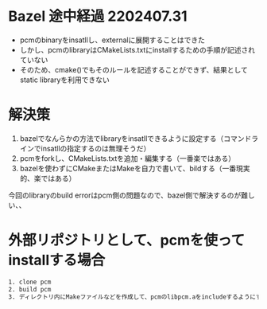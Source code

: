 # Bazel 途中経過 2202407.31

- pcmのbinaryをinsatllし、externalに展開することはできた
- しかし、pcmのlibraryはCMakeLists.txtにinstallするための手順が記述されていない
- そのため、cmake()でもそのルールを記述することができず、結果としてstatic libraryを利用できない

# 解決策

1. bazelでなんらかの方法でlibraryをinsatllできるように設定する（コマンドラインでinsatllの指定するのは無理そうだ）
2. pcmをforkし、CMakeLists.txtを追加・編集する（一番楽ではある）
3. bazelを使わずにCMakeまたはMakeを自力で書いて、bildする（一番現実的、楽ではある）

今回のlibraryのbuild errorはpcm側の問題なので、bazel側で解決するのが難しい、、

# 外部リポジトリとして、pcmを使ってinstallする場合

```bash
1. clone pcm
2. build pcm
3. ディレクトリ内にMakeファイルなどを作成して、pcmのlibpcm.aをincludeするようにする
```
